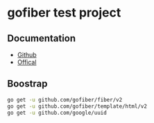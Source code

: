 # gofiber test project

## Documentation

- [Github](https://github.com/gofiber/fiber)
- [Offical](https://docs.gofiber.io/)

## Boostrap

````bash
go get -u github.com/gofiber/fiber/v2
go get -u github.com/gofiber/template/html/v2
go get -u github.com/google/uuid
````
